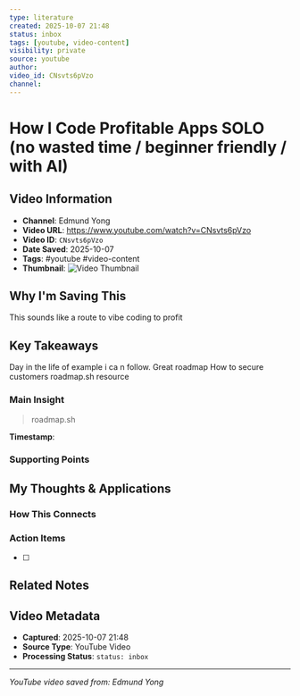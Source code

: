 ```yaml
---
type: literature
created: 2025-10-07 21:48
status: inbox
tags: [youtube, video-content]
visibility: private
source: youtube
author: 
video_id: CNsvts6pVzo
channel: 
---
```



# How I Code Profitable Apps SOLO (no wasted time / beginner friendly / with AI)

## Video Information
- **Channel**: Edmund Yong
- **Video URL**: https://www.youtube.com/watch?v=CNsvts6pVzo
- **Video ID**: `CNsvts6pVzo`
- **Date Saved**: 2025-10-07
- **Tags**: #youtube #video-content
- **Thumbnail**: ![Video Thumbnail](https://i.ytimg.com/vi/CNsvts6pVzo/hqdefault.jpg)

## Why I'm Saving This
This sounds like a route to vibe coding to profit

## Key Takeaways
<!-- As you watch, capture key points here -->
Day in the life of example i ca n follow. 
Great roadmap
How to secure customers
roadmap.sh resource
### Main Insight
> roadmap.sh

**Timestamp**: 

### Supporting Points
<!-- Add more as you watch -->

## My Thoughts & Applications

### How This Connects
<!-- Links to your existing knowledge -->

### Action Items
- [ ] 

## Related Notes
<!-- Add [[wiki-links]] as you make connections -->

## Video Metadata
<!-- Auto-filled for future reference -->
- **Captured**: 2025-10-07 21:48
- **Source Type**: YouTube Video
- **Processing Status**: `status: inbox`

---
*YouTube video saved from: Edmund Yong*
